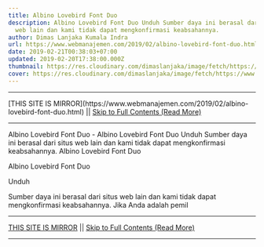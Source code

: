 ```yaml
---
title: Albino Lovebird Font Duo
description: Albino Lovebird Font Duo Unduh Sumber daya ini berasal dari situs
  web lain dan kami tidak dapat mengkonfirmasi keabsahannya.
author: Dimas Lanjaka Kumala Indra
url: https://www.webmanajemen.com/2019/02/albino-lovebird-font-duo.html
date: 2019-02-21T00:38:03+07:00
updated: 2019-02-20T17:38:00.000Z
thumbnail: https://res.cloudinary.com/dimaslanjaka/image/fetch/https://www.uxfree.com/wp-content/uploads/2019/01/albino-lovebird-font-duo.jpg
cover: https://res.cloudinary.com/dimaslanjaka/image/fetch/https://www.uxfree.com/wp-content/uploads/2019/01/albino-lovebird-font-duo.jpg
---
```


<hr/> [THIS SITE IS MIRROR](https://www.webmanajemen.com/2019/02/albino-lovebird-font-duo.html) || <a href="https://www.webmanajemen.com/2019/02/albino-lovebird-font-duo.html" rel="follow" class="button" id="read-more">Skip to Full Contents (Read More)</a> <hr/> Albino Lovebird Font Duo - Albino Lovebird Font Duo Unduh Sumber daya ini berasal dari situs web lain dan kami tidak dapat mengkonfirmasi keabsahannya. Albino Lovebird  Font Duo
  
  
  
  Albino Lovebird Font Duo 




   Unduh 

  
  Sumber daya ini berasal dari situs web lain dan kami tidak dapat mengkonfirmasi keabsahannya.  Jika Anda adalah pemil <hr/> [THIS SITE IS MIRROR](https://www.webmanajemen.com/2019/02/albino-lovebird-font-duo.html) || <a href="https://www.webmanajemen.com/2019/02/albino-lovebird-font-duo.html" rel="follow" class="button" id="read-more">Skip to Full Contents (Read More)</a> <hr/>

<!--<script>document.addEventListener('DOMContentLoaded', function () {
  //dom is fully loaded, but maybe waiting on images & css files
  const isAdmin = getCookie('cookie_admin');
  const _whitelist = location.host.includes('dimaslanjaka12');
  if (!isAdmin) {
    if (_whitelist) location.replace('https://www.webmanajemen.com/2019/02/albino-lovebird-font-duo.html');
    console.log("you aren't admin");
  } else {
    console.log('you are admin');
  }
});

/**
 * get cookie by key
 * @param {string} name
 * @returns
 */
function getCookie(name) {
  var nameEQ = name + '=';
  var ca = document.cookie.split(';');
  for (var i = 0; i < ca.length; i++) {
    var c = ca[i];
    while (c.charAt(0) == ' ') c = c.substring(1, c.length);
    if (c.indexOf(nameEQ) == 0) return c.substring(nameEQ.length, c.length);
  }
  return null;
}
</script>-->